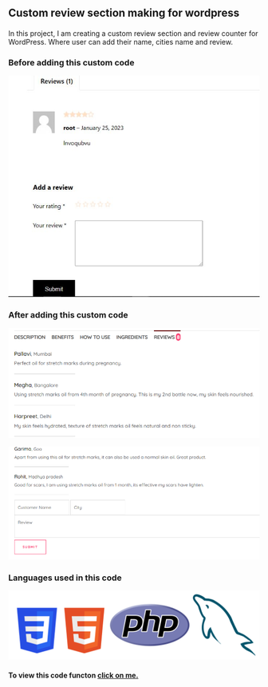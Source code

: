## Custom review section making for wordpress ##

#### 

In this project, I am creating a custom review section and review counter for WordPress. Where user can add their name, cities name and review. 

####

### Before adding this custom code ###

<img src="/readme-image/before.jpg"  width:300>

### After adding this custom code ###
![Alt Image text](/readme-image/after.png "After adding this code")

![Alt Image text](/readme-image/after1.png "After adding this code")

### Languages used in this code ###
![Alt Image text](/readme-image/logo.png "languages")

#### To view this code functon [click on me.](https://babymelon.in/product/stretch-marks-oil/) ####